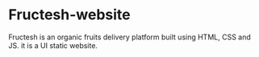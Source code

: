 # Fructesh-website
Fructesh is an organic fruits delivery platform built using HTML, CSS and JS. it is a UI static website.
